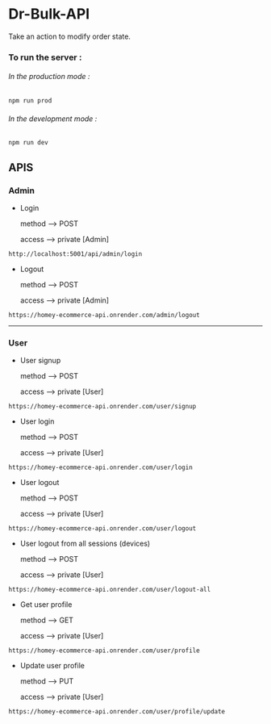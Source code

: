 # Dr-Bulk-API
Take an action to modify order state.
      
### To run the server :
###### In the production mode :

```
npm run prod
```

###### In the development mode :

```
npm run dev
```

## APIS

### Admin

- Login

  method --> POST
  
  access --> private [Admin]
```
http://localhost:5001/api/admin/login
```

- Logout

  method --> POST
  
  access --> private [Admin]
```
https://homey-ecommerce-api.onrender.com/admin/logout
```


<hr/>

### User

- User signup

  method --> POST
  
  access --> private [User]
```
https://homey-ecommerce-api.onrender.com/user/signup
```

- User login

  method --> POST
  
  access --> private [User]
```
https://homey-ecommerce-api.onrender.com/user/login
```

- User logout

  method --> POST
  
  access --> private [User]
```
https://homey-ecommerce-api.onrender.com/user/logout
```

- User logout from all sessions (devices) 

  method --> POST
  
  access --> private [User]
```
https://homey-ecommerce-api.onrender.com/user/logout-all
```

- Get user profile

  method --> GET
  
  access --> private [User]
```
https://homey-ecommerce-api.onrender.com/user/profile
```

- Update user profile

  method --> PUT
  
  access --> private [User]
```
https://homey-ecommerce-api.onrender.com/user/profile/update
```
